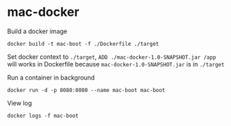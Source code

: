 # mac-docker

Build a docker image
```
docker build -t mac-boot -f ./Dockerfile ./target
```
Set docker context to `./target`, `ADD ./mac-docker-1.0-SNAPSHOT.jar /app` will works in Dockerfile because `mac-docker-1.0-SNAPSHOT.jar` is in `./target`

Run a container in background
```
docker run -d -p 8080:8080 --name mac-boot mac-boot
```

View log
```
docker logs -f mac-boot
```
